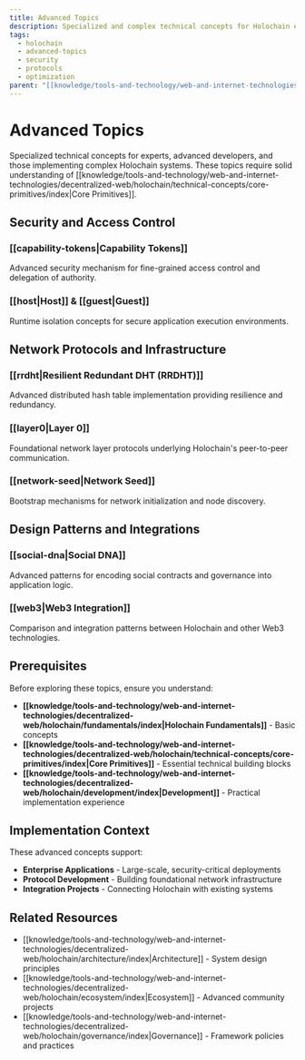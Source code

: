 ```yaml
---
title: Advanced Topics
description: Specialized and complex technical concepts for Holochain experts
tags:
  - holochain
  - advanced-topics
  - security
  - protocols
  - optimization
parent: "[[knowledge/tools-and-technology/web-and-internet-technologies/decentralized-web/holochain/technical-concepts/index|Technical Concepts]]"
---
```


# Advanced Topics

Specialized technical concepts for experts, advanced developers, and those implementing complex Holochain systems. These topics require solid understanding of [[knowledge/tools-and-technology/web-and-internet-technologies/decentralized-web/holochain/technical-concepts/core-primitives/index|Core Primitives]].

## Security and Access Control

### [[capability-tokens|Capability Tokens]]
Advanced security mechanism for fine-grained access control and delegation of authority.

### [[host|Host]] & [[guest|Guest]]
Runtime isolation concepts for secure application execution environments.

## Network Protocols and Infrastructure

### [[rrdht|Resilient Redundant DHT (RRDHT)]]
Advanced distributed hash table implementation providing resilience and redundancy.

### [[layer0|Layer 0]]
Foundational network layer protocols underlying Holochain's peer-to-peer communication.

### [[network-seed|Network Seed]]
Bootstrap mechanisms for network initialization and node discovery.

## Design Patterns and Integrations

### [[social-dna|Social DNA]]
Advanced patterns for encoding social contracts and governance into application logic.

### [[web3|Web3 Integration]]
Comparison and integration patterns between Holochain and other Web3 technologies.

## Prerequisites

Before exploring these topics, ensure you understand:
- **[[knowledge/tools-and-technology/web-and-internet-technologies/decentralized-web/holochain/fundamentals/index|Holochain Fundamentals]]** - Basic concepts
- **[[knowledge/tools-and-technology/web-and-internet-technologies/decentralized-web/holochain/technical-concepts/core-primitives/index|Core Primitives]]** - Essential technical building blocks
- **[[knowledge/tools-and-technology/web-and-internet-technologies/decentralized-web/holochain/development/index|Development]]** - Practical implementation experience

## Implementation Context

These advanced concepts support:
- **Enterprise Applications** - Large-scale, security-critical deployments
- **Protocol Development** - Building foundational network infrastructure
- **Integration Projects** - Connecting Holochain with existing systems

## Related Resources

- [[knowledge/tools-and-technology/web-and-internet-technologies/decentralized-web/holochain/architecture/index|Architecture]] - System design principles
- [[knowledge/tools-and-technology/web-and-internet-technologies/decentralized-web/holochain/ecosystem/index|Ecosystem]] - Advanced community projects
- [[knowledge/tools-and-technology/web-and-internet-technologies/decentralized-web/holochain/governance/index|Governance]] - Framework policies and practices